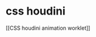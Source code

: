 # css houdini

[[CSS houdini animation worklet]]

[//begin]: # "Autogenerated link references for markdown compatibility"
[css-houdini-animation-worklets]: css-houdini-animation-worklets.md "Css houdini animation worklets"
[//end]: # "Autogenerated link references"